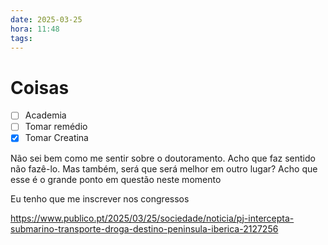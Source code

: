```yaml
---
date: 2025-03-25
hora: 11:48
tags:
---
```





# Coisas
- [ ] Academia
- [ ] Tomar remédio
- [x] Tomar Creatina

Não sei bem como me sentir sobre o doutoramento. Acho que faz sentido não fazê-lo. Mas também, será que será melhor em outro lugar? Acho que esse é o grande ponto em questão neste momento

Eu tenho que me inscrever nos congressos

https://www.publico.pt/2025/03/25/sociedade/noticia/pj-intercepta-submarino-transporte-droga-destino-peninsula-iberica-2127256